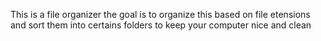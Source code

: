 This is a file organizer the goal is to organize this based on file etensions and sort them into certains folders to keep your computer nice and clean